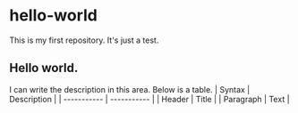 # hello-world
This is my first repository. It's just a test. 
## Hello world.
I can write the description in this area.
Below is a table.
| Syntax | Description |
| ----------- | ----------- |
| Header | Title |
| Paragraph | Text |
